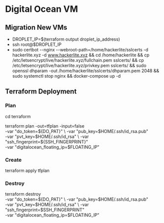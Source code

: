 # Digital Ocean VM

<!-- ## Backup Ghost Data

* ssh onto machine
* navigate to the directory cd /home/hackerlite
* zip -r hackerlite.zip ./
* scp -rp <USER>@<IP_ADDRESS>:/home/hackerlite/hackerlite.zip ./Downloads
* Upload manually to a Google bucket -->

## Migration New VMs
 
<!-- * docker run -ti -e CLOUDSDK_CONFIG=/config/mygcloud -v `pwd`/mygcloud:/config/mygcloud -v `pwd`:/certs google/cloud-sdk:latest /bin/bash
* * gcloud init  --console-only
* * gsutil cp gs://hackerlite/hackerlite.zip /config/mygcloud
* * exit
* unzip $PWD/mygcloud/hackerlite.zip -d /home/hackerlite  -->


* DROPLET_IP=$(terraform output droplet_ip_address)
* ssh root@$DROPLET_IP
* sudo certbot --nginx --webroot-path=/home/hackerlite/sslcerts -d hackerlite.xyz -d www.hackerlite.xyz && cd /home/hackerlite && cp /etc/letsencrypt/live/hackerlite.xyz/fullchain.pem sslcerts/ && cp /etc/letsencrypt/live/hackerlite.xyz/privkey.pem sslcerts/ && sudo openssl dhparam -out /home/hackerlite/sslcerts/dhparam.pem 2048 && sudo systemctl stop nginx && docker-compose up -d

<!-- sudo certbot --nginx --webroot-path=/home/hackerlite/sslcerts -d hackerlite.xyz -d www.hackerlite.xyz && cd /home/hackerlite && cp /etc/letsencrypt/live/hackerlite.xyz/fullchain.pem sslcerts/ && cp /etc/letsencrypt/live/hackerlite.xyz/privkey.pem sslcerts/ && sudo openssl dhparam -out /home/hackerlite/sslcerts/dhparam.pem 2048 && sudo systemctl stop nginx && docker-compose up -d -->



## Terraform Deployment

### Plan

cd terraform

terraform plan -out=tfplan -input=false \
  -var "do_token=${DO_PAT}" \
  -var "pub_key=$HOME/.ssh/id_rsa.pub" \
  -var "pvt_key=$HOME/.ssh/id_rsa" \
  -var "ssh_fingerprint=${SSH_FINGERPRINT}" \
  -var "digitalocean_floating_ip=$FLOATING_IP"


### Create

terraform apply tfplan

### Destroy

terraform destroy \
  -var "do_token=${DO_PAT}" \
  -var "pub_key=$HOME/.ssh/id_rsa.pub" \
  -var "pvt_key=$HOME/.ssh/id_rsa" \
  -var "ssh_fingerprint=$SSH_FINGERPRINT" \
  -var "digitalocean_floating_ip=$FLOATING_IP"
